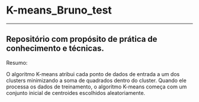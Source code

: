 # K-means_Bruno_test

---

Repositório com propósito de prática de conhecimento e técnicas.
---

Resumo:

O algoritmo K-means atribui cada ponto de dados de entrada a um dos clusters minimizando a soma de quadrados dentro do cluster. Quando ele processa os dados de treinamento, o algoritmo K-means começa com um conjunto inicial de centroides escolhidos aleatoriamente.


